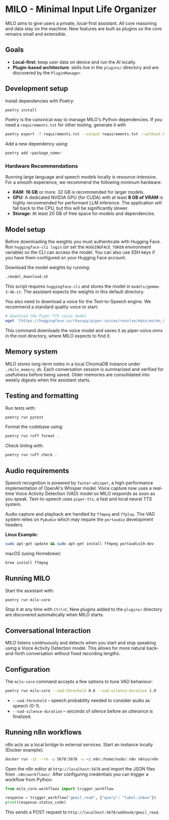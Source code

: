 # MILO - Minimal Input Life Organizer

MILO aims to give users a private, local-first assistant. All core reasoning and data stay on the machine. New features are built as plugins so the core remains small and extensible.

## Goals
- **Local-first**: keep user data on device and run the AI locally.
- **Plugin-based architecture**: skills live in the `plugins/` directory and are discovered by the `PluginManager`.

## Development setup
Install dependencies with Poetry:

```bash
poetry install
```

Poetry is the canonical way to manage MILO's Python dependencies.
If you need a `requirements.txt` for other tooling, generate it with

```bash
poetry export -f requirements.txt --output requirements.txt --without-hashes
```

Add a new dependency using:

```bash
poetry add <package_name>
```

### Hardware Recommendations
Running large language and speech models locally is resource-intensive. For a smooth experience, we recommend the following minimum hardware:

* **RAM:** **16 GB** or more. 32 GB is recommended for larger models.
* **GPU:** A dedicated NVIDIA GPU (for CUDA) with at least **8 GB of VRAM** is highly recommended for performant LLM inference. The application will fall back to the CPU, but this will be significantly slower.
* **Storage:** At least 20 GB of free space for models and dependencies.

## Model setup
Before downloading the weights you must authenticate with Hugging Face. Run
`huggingface-cli login` (or set the `HUGGINGFACE_TOKEN` environment variable)
so the CLI can access the model. You can also use SSH keys if you have them
configured on your Hugging Face account.

Download the model weights by running:

```bash
./model_download.sh
```

This script requires `huggingface-cli` and stores the model in
`models/gemma-3-4b-it`. The assistant expects the weights in this default
directory.

You also need to download a voice for the Text-to-Speech engine. We recommend a standard quality voice to start:

```bash
# Download the Piper TTS voice model
wget '[https://huggingface.co/rhasspy/piper-voices/resolve/main/en/en_US/lessac/medium/en_US-lessac-medium.onnx?download=true](https://huggingface.co/rhasspy/piper-voices/resolve/main/en/en_US/lessac/medium/en_US-lessac-medium.onnx?download=true)' -O ./piper-voice.onnx
```
This command downloads the voice model and saves it as piper-voice.onnx in the root directory, where MILO expects to find it.

## Memory system
MILO stores long-term notes in a local ChromaDB instance under
`./milo_memory_db`. Each conversation session is summarized and verified
for usefulness before being saved. Older memories are consolidated into
weekly digests when the assistant starts.


## Testing and formatting
Run tests with:

```bash
poetry run pytest
```

Format the codebase using:

```bash
poetry run ruff format .
```

Check linting with:

```bash
poetry run ruff check .
```


## Audio requirements
Speech recognition is powered by `faster-whisper`, a high-performance implementation of OpenAI's Whisper model. Voice capture now uses a real-time Voice Activity Detection (VAD) model so MILO responds as soon as you speak. Text-to-speech uses `piper-tts`, a fast and local neural TTS system.

Audio capture and playback are handled by `ffmpeg` and `ffplay`. The VAD system relies on `PyAudio` which may require the `portaudio` development headers.

**Linux Example:**
```bash
sudo apt-get update && sudo apt-get install ffmpeg portaudio19-dev
```
macOS (using Homebrew):
```bash
brew install ffmpeg
```
## Running MILO
Start the assistant with:

```bash
poetry run milo-core
```

Stop it at any time with `Ctrl+C`. New plugins added to the `plugins/`
directory are discovered automatically when MILO starts.

## Conversational Interaction
MILO listens continuously and detects when you start and stop speaking using a Voice Activity Detection model. This allows for more natural back-and-forth conversation without fixed recording lengths.

## Configuration
The `milo-core` command accepts a few options to tune VAD behaviour:

```bash
poetry run milo-core --vad-threshold 0.6 --vad-silence-duration 1.0
```

* `--vad-threshold` – speech probability needed to consider audio as speech (0-1).
* `--vad-silence-duration` – seconds of silence before an utterance is finalized.

## Running n8n workflows
n8n acts as a local bridge to external services. Start an instance locally (Docker example):

```bash
docker run -it --rm -p 5678:5678 -v ~/.n8n:/home/node/.n8n n8nio/n8n
```

Open the n8n editor at `http://localhost:5678` and import the JSON files from `.n8n/workflows/`. After configuring credentials you can trigger a workflow from Python:

```python
from milo_core.workflows import trigger_workflow

response = trigger_workflow("gmail_read", {"query": "label:inbox"})
print(response.status_code)
```

This sends a POST request to `http://localhost:5678/webhook/gmail_read`.
